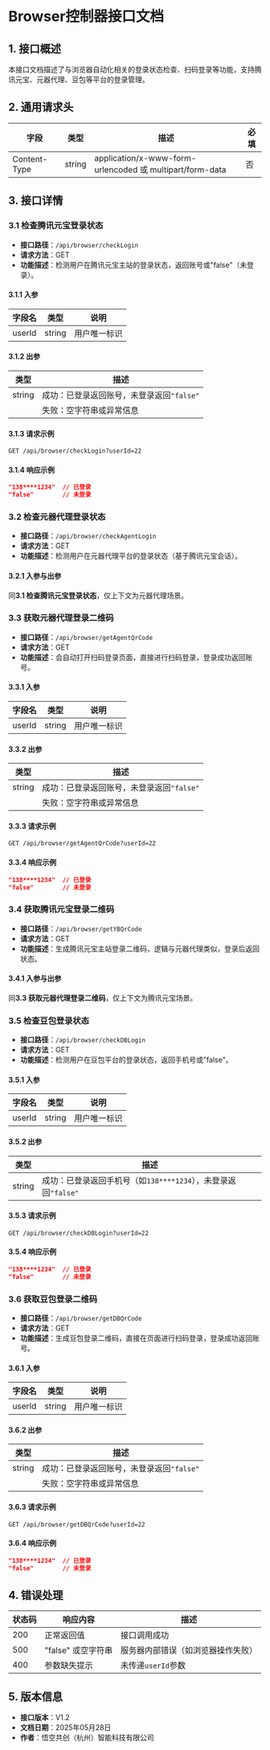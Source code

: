 # Browser控制器接口文档

## 1. 接口概述
本接口文档描述了与浏览器自动化相关的登录状态检查、扫码登录等功能，支持腾讯元宝、元器代理、豆包等平台的登录管理。


## 2. 通用请求头
| 字段          | 类型   | 描述                 | 必填 |
|---------------|--------|----------------------|------|
| Content-Type  | string | application/x-www-form-urlencoded 或 multipart/form-data | 否   |


## 3. 接口详情

### 3.1 检查腾讯元宝登录状态
- **接口路径**：`/api/browser/checkLogin`
- **请求方法**：GET
- **功能描述**：检测用户在腾讯元宝主站的登录状态，返回账号或"false"（未登录）。

#### 3.1.1 入参
| 字段名   | 类型     | 说明               |
|----------|----------|--------------------|
| userId   | string   | 用户唯一标识       |

#### 3.1.2 出参
| 类型   | 描述                        |
|--------|---------------------------|
| string | 成功：已登录返回账号，未登录返回`"false"` |
|        | 失败：空字符串或异常信息              |

#### 3.1.3 请求示例
```http
GET /api/browser/checkLogin?userId=22
```

#### 3.1.4 响应示例
```json
"138****1234"  // 已登录
"false"        // 未登录
```


### 3.2 检查元器代理登录状态
- **接口路径**：`/api/browser/checkAgentLogin`
- **请求方法**：GET
- **功能描述**：检测用户在元器代理平台的登录状态（基于腾讯元宝会话）。

#### 3.2.1 入参与出参
同**3.1 检查腾讯元宝登录状态**，仅上下文为元器代理场景。


### 3.3 获取元器代理登录二维码
- **接口路径**：`/api/browser/getAgentQrCode`
- **请求方法**：GET
- **功能描述**：会自动打开扫码登录页面，直接进行扫码登录，登录成功返回账号。

#### 3.3.1 入参
| 字段名   | 类型     | 说明               |
|----------|----------|--------------------|
| userId   | string   | 用户唯一标识       |

#### 3.3.2 出参
| 类型   | 描述                                                                 |
|--------|----------------------------------------------------------------------|
| string | 成功：已登录返回账号，未登录返回`"false"` |
|        | 失败：空字符串或异常信息              |
#### 3.3.3 请求示例
```http
GET /api/browser/getAgentQrCode?userId=22
```

#### 3.3.4 响应示例
```json
"138****1234"  // 已登录
"false"        // 未登录
```


### 3.4 获取腾讯元宝登录二维码
- **接口路径**：`/api/browser/getYBQrCode`
- **请求方法**：GET
- **功能描述**：生成腾讯元宝主站登录二维码，逻辑与元器代理类似，登录后返回状态。

#### 3.4.1 入参与出参
同**3.3 获取元器代理登录二维码**，仅上下文为腾讯元宝场景。


### 3.5 检查豆包登录状态
- **接口路径**：`/api/browser/checkDBLogin`
- **请求方法**：GET
- **功能描述**：检测用户在豆包平台的登录状态，返回手机号或"false"。

#### 3.5.1 入参
| 字段名   | 类型     | 说明               |
|----------|----------|--------------------|
| userId   | string   | 用户唯一标识       |

#### 3.5.2 出参
| 类型   | 描述                                                                 |
|--------|----------------------------------------------------------------------|
| string | 成功：已登录返回手机号（如`138****1234`），未登录返回`"false"`       |

#### 3.5.3 请求示例
```http
GET /api/browser/checkDBLogin?userId=22
```
#### 3.5.4 响应示例
```json
"138****1234"  // 已登录
"false"        // 未登录
```

### 3.6 获取豆包登录二维码
- **接口路径**：`/api/browser/getDBQrCode`
- **请求方法**：GET
- **功能描述**：生成豆包登录二维码，直接在页面进行扫码登录，登录成功返回账号。

#### 3.6.1 入参
| 字段名   | 类型     | 说明               |
|----------|----------|--------------------|
| userId   | string   | 用户唯一标识       |

#### 3.6.2 出参
| 类型   | 描述                                                                 |
|--------|----------------------------------------------------------------------|
| string | 成功：已登录返回账号，未登录返回`"false"` |
|        | 失败：空字符串或异常信息              |
#### 3.6.3 请求示例
```http
GET /api/browser/getDBQrCode?userId=22
```

#### 3.6.4 响应示例
```json
"138****1234"  // 已登录
"false"        // 未登录
```

## 4. 错误处理
| 状态码 | 响应内容          | 描述                     |
|--------|-------------------|--------------------------|
| 200    | 正常返回值        | 接口调用成功             |
| 500    | "false" 或空字符串 | 服务器内部错误（如浏览器操作失败） |
| 400    | 参数缺失提示      | 未传递`userId`参数        |


## 5. 版本信息
- **接口版本**：V1.2
- **文档日期**：2025年05月28日
- **作者**：悟空共创（杭州）智能科技有限公司
